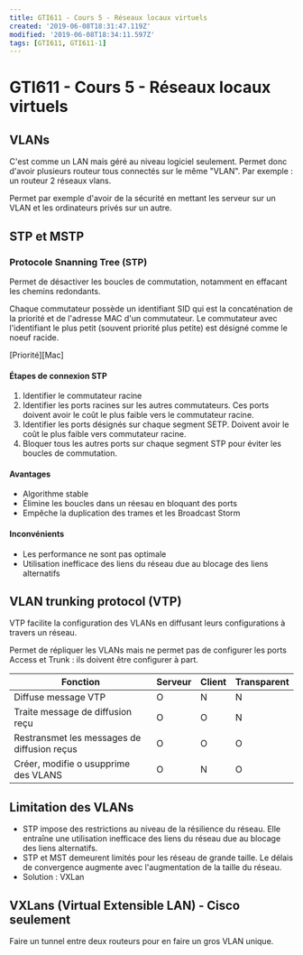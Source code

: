 ```yaml
---
title: GTI611 - Cours 5 - Réseaux locaux virtuels
created: '2019-06-08T18:31:47.119Z'
modified: '2019-06-08T18:34:11.597Z'
tags: [GTI611, GTI611-1]
---
```


# GTI611 - Cours 5 - Réseaux locaux virtuels

## VLANs
C'est comme un LAN mais géré au niveau logiciel seulement. Permet donc d'avoir plusieurs routeur tous connectés sur le même "VLAN". Par exemple : un routeur 2 réseaux vlans.

Permet par exemple d'avoir de la sécurité en mettant les serveur sur un VLAN et les ordinateurs privés sur un autre.

## STP et MSTP
### Protocole Snanning Tree (STP)
Permet de désactiver les boucles de commutation, notamment en effacant les chemins redondants.

Chaque commutateur possède un identifiant SID qui est la concaténation de la priorité et de l'adresse MAC d'un commutateur. Le commutateur avec l'identifiant le plus petit (souvent priorité plus petite) est désigné comme le noeuf racide.

[Priorité][Mac]

#### Étapes de connexion STP
1. Identifier le commutateur racine
1. Identifier les ports racines sur les autres commutateurs. Ces ports doivent avoir le coût le plus faible vers le commutateur racine.
1. Identifier les ports désignés sur chaque segment SETP. Doivent avoir le coût le plus faible vers commutateur racine.
1. Bloquer tous les autres ports sur chaque segment STP pour éviter les boucles de commutation.

#### Avantages
- Algorithme stable
- Élimine les boucles dans un réesau en bloquant des ports
- Empêche la duplication des trames et les Broadcast Storm
#### Inconvénients
- Les performance ne sont pas optimale
- Utilisation inefficace des liens du réseau due au blocage des liens alternatifs

## VLAN trunking protocol (VTP)
VTP facilite la configuration des VLANs en diffusant leurs configurations à travers un réseau. 

Permet de répliquer les VLANs mais ne permet pas de configurer les ports Access et Trunk : ils doivent être configurer à part.


Fonction|Serveur|Client|Transparent
--------|-------|------|-----------
Diffuse message VTP | O | N | N
Traite message de diffusion reçu | O | O | N
Restransmet les messages de diffusion reçus | O | O | O
Créer, modifie o usupprime des VLANS | O | N | O

## Limitation des VLANs
* STP impose des restrictions au niveau de la résilience du réseau. Elle entraîne une utilisation inefficace des liens du réseau due au blocage des liens alternatifs.
* STP et MST demeurent limités pour les réseau de grande taille. Le délais de convergence augmente avec l'augmentation de la taille du réseau.
* Solution : VXLan

## VXLans (Virtual Extensible LAN) - Cisco seulement
Faire un tunnel entre deux routeurs pour en faire un gros VLAN unique.

